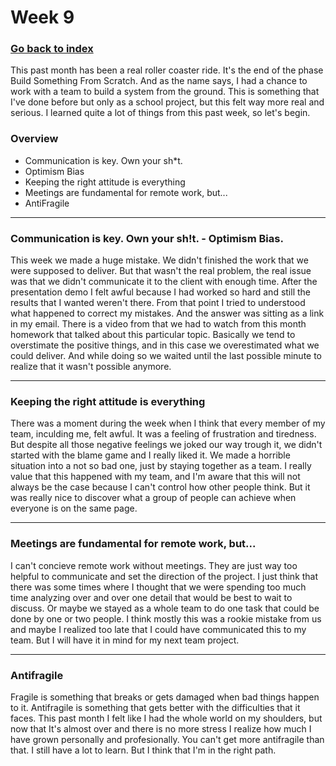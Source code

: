
# Week 9

### [Go back to index](http://luis-valdez.github.io/Learning-Journal)

This past month has been a real roller coaster ride. It's the end of the phase Build Something From Scratch. And as the name says, I had a chance to work with a team to build a system from the ground. This is something that I've done before but only as a school project, but this felt way more real and serious.
I learned quite a lot of things from this past week, so let's begin.

### Overview
- Communication is key. Own your sh*t.
- Optimism Bias
- Keeping the right attitude is everything
- Meetings are fundamental for remote work, but...
- AntiFragile

***
### Communication is key. Own your sh!t. - Optimism Bias.
This week we made a huge mistake. We didn't finished the work that we were supposed to deliver. But that wasn't the real problem, the real issue was that we didn't communicate it to the client with enough time.
After the presentation demo I felt awful because I had worked so hard and still the results that I wanted weren't there. 
From that point I tried to understood what happened to correct my mistakes. And the answer was sitting as a link in my email.
There is a video from that we had to watch from this month homework that talked about this particular topic. Basically we tend to overstimate the positive things, and in this case we overestimated what we could deliver. And while doing so we waited until the last possible minute to realize that it wasn't possible anymore.

***
### Keeping the right attitude is everything
There was a moment during the week when I think that every member of my team, inculding me, felt awful. It was a feeling of frustration and tiredness. But despite all those negative feelings we joked our way trough it, we didn't started with the blame game and I really liked it. We made a horrible situation into a not so bad one, just by staying together as a team.
I really value that this happened with my team, and I'm aware that this will not always be the case because I can't control how other people think. But it was really nice to discover what a group of people can achieve when everyone is on the same page.

***
### Meetings are fundamental for remote work, but...
I can't concieve remote work without meetings. They are just way too helpful to communicate and set the direction of the project. I just think that there was some times where I thought that we were spending too much time analyzing over and over one detail that would be best to wait to discuss. Or maybe we stayed as a whole team to do one task that could be done by one or two people. I think mostly this was a rookie mistake from us and maybe I realized too late that I could have communicated this to my team. But I will have it in mind for my next team project.

***
### Antifragile
Fragile is something that breaks or gets damaged when bad things happen to it. Antifragile is something that gets better with the difficulties that it faces.
This past month I felt like I had the whole world on my shoulders, but now that It's almost over and there is no more stress I realize how much I have grown personally and profesionally. You can't get more antifragile than that.
I still have a lot to learn. But I think that I'm in the right path.
